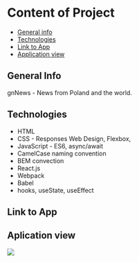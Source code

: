 # Content of Project
* [General info](#general-info)
* [Technologies](#technologies)
* [Link to App](#link)
* [Application view](#application-view)

## General Info
gnNews - News from Poland and the world. 

## Technologies
<ul>
<li>HTML</li>
<li>CSS - Responses Web Design, Flexbox,</li>
<li>JavaScript - ES6, async/await</li>
<li>CamelCase naming convention</li>
<li>BEM convection</li>
<li>React.js</li>
<li>Webpack</li>
<li>Babel</li>
<li>hooks, useState, useEffect</li>
</ul>

## Link to App

## Aplication view
<img src="https://i.postimg.cc/rFBByNJs/News-List-View.png"></img>